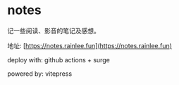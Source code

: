 # notes

记一些阅读、影音的笔记及感想。 

地址: [https://notes.rainlee.fun](https://notes.rainlee.fun)

deploy with: github actions + surge

powered by: vitepress

